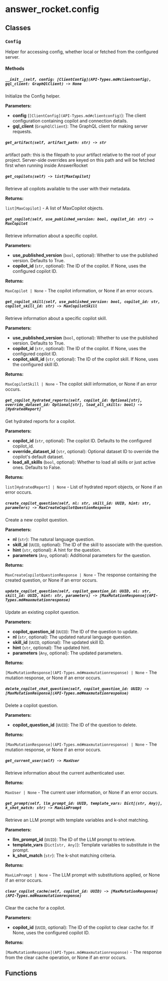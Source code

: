 # answer_rocket.config

## Classes

### `Config`

Helper for accessing config, whether local or fetched from the configured server.

#### Methods

##### `__init__(self, config: [ClientConfig](API-Types.md#clientconfig), gql_client: GraphQlClient) -> None`


Initialize the Config helper.


**Parameters:**

- **config** (`[ClientConfig](API-Types.md#clientconfig)`): The client configuration containing copilot and connection details.
- **gql_client** (`GraphQlClient`): The GraphQL client for making server requests.

##### `get_artifact(self, artifact_path: str) -> str`


artifact path: this is the filepath to your artifact relative to the root of your project.
Server-side overrides are keyed on this path and will be fetched first when running inside AnswerRocket

##### `get_copilots(self) -> list[MaxCopilot]`


Retrieve all copilots available to the user with their metadata.


**Returns:**

`list[MaxCopilot]` - A list of MaxCopilot objects.

##### `get_copilot(self, use_published_version: bool, copilot_id: str) -> MaxCopilot`


Retrieve information about a specific copilot.


**Parameters:**

- **use_published_version** (`bool`, optional): Whether to use the published version. Defaults to True.
- **copilot_id** (`str`, optional): The ID of the copilot. If None, uses the configured copilot ID.


**Returns:**

`MaxCopilot | None` - The copilot information, or None if an error occurs.

##### `get_copilot_skill(self, use_published_version: bool, copilot_id: str, copilot_skill_id: str) -> MaxCopilotSkill`


Retrieve information about a specific copilot skill.


**Parameters:**

- **use_published_version** (`bool`, optional): Whether to use the published version. Defaults to True.
- **copilot_id** (`str`, optional): The ID of the copilot. If None, uses the configured copilot ID.
- **copilot_skill_id** (`str`, optional): The ID of the copilot skill. If None, uses the configured skill ID.


**Returns:**

`MaxCopilotSkill | None` - The copilot skill information, or None if an error occurs.

##### `get_copilot_hydrated_reports(self, copilot_id: Optional[str], override_dataset_id: Optional[str], load_all_skills: bool) -> [HydratedReport]`


Get hydrated reports for a copilot.


**Parameters:**

- **copilot_id** (`str`, optional): The copilot ID. Defaults to the configured copilot_id.
- **override_dataset_id** (`str`, optional): Optional dataset ID to override the copilot's default dataset.
- **load_all_skills** (`bool`, optional): Whether to load all skills or just active ones. Defaults to False.


**Returns:**

`list[HydratedReport] | None` - List of hydrated report objects, or None if an error occurs.

##### `create_copilot_question(self, nl: str, skill_id: UUID, hint: str, parameters) -> MaxCreateCopilotQuestionResponse`


Create a new copilot question.


**Parameters:**

- **nl** (`str`): The natural language question.
- **skill_id** (`UUID`, optional): The ID of the skill to associate with the question.
- **hint** (`str`, optional): A hint for the question.
- **parameters** (`Any`, optional): Additional parameters for the question.


**Returns:**

`MaxCreateCopilotQuestionResponse | None` - The response containing the created question, or None if an error occurs.

##### `update_copilot_question(self, copilot_question_id: UUID, nl: str, skill_id: UUID, hint: str, parameters) -> [MaxMutationResponse](API-Types.md#maxmutationresponse)`


Update an existing copilot question.


**Parameters:**

- **copilot_question_id** (`UUID`): The ID of the question to update.
- **nl** (`str`, optional): The updated natural language question.
- **skill_id** (`UUID`, optional): The updated skill ID.
- **hint** (`str`, optional): The updated hint.
- **parameters** (`Any`, optional): The updated parameters.


**Returns:**

`[MaxMutationResponse](API-Types.md#maxmutationresponse) | None` - The mutation response, or None if an error occurs.

##### `delete_copilot_chat_question(self, copilot_question_id: UUID) -> [MaxMutationResponse](API-Types.md#maxmutationresponse)`


Delete a copilot question.


**Parameters:**

- **copilot_question_id** (`UUID`): The ID of the question to delete.


**Returns:**

`[MaxMutationResponse](API-Types.md#maxmutationresponse) | None` - The mutation response, or None if an error occurs.

##### `get_current_user(self) -> MaxUser`


Retrieve information about the current authenticated user.


**Returns:**

`MaxUser | None` - The current user information, or None if an error occurs.

##### `get_prompt(self, llm_prompt_id: UUID, template_vars: Dict[(str, Any)], k_shot_match: str) -> MaxLLmPrompt`


Retrieve an LLM prompt with template variables and k-shot matching.


**Parameters:**

- **llm_prompt_id** (`UUID`): The ID of the LLM prompt to retrieve.
- **template_vars** (`Dict[str, Any]`): Template variables to substitute in the prompt.
- **k_shot_match** (`str`): The k-shot matching criteria.


**Returns:**

`MaxLLmPrompt | None` - The LLM prompt with substitutions applied, or None if an error occurs.

##### `clear_copilot_cache(self, copilot_id: UUID) -> [MaxMutationResponse](API-Types.md#maxmutationresponse)`


Clear the cache for a copilot.


**Parameters:**

- **copilot_id** (`UUID`, optional): The ID of the copilot to clear cache for. If None, uses the configured copilot ID.


**Returns:**

`[MaxMutationResponse](API-Types.md#maxmutationresponse)` - The response from the clear cache operation, or None if an error occurs.

## Functions
